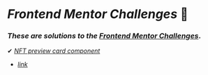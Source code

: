 # _Frontend Mentor Challenges_ 🙋‍

### _These are solutions to the_ [_Frontend Mentor Challenges_](https://www.frontendmentor.io).


✔ [_NFT preview card component_](https://github.com/sookm/frontendmentor-chanllenges/tree/main/nft-preview-card-component-main)
- [_link_](https://sookm.github.io/frontendmentor-chanllenges/nft-preview-card-component-main/)
